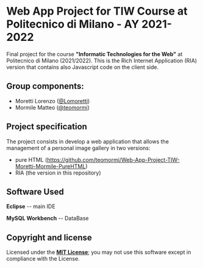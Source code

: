 # Web App Project for TIW Course at Politecnico di Milano - AY 2021-2022
Final project for the course **"Informatic Technologies for the Web"** at Politecnico di Milano (2021/2022).
This is the Rich Internet Application (RIA) version that contains also Javascript code on the client side.

## Group components:
- Moretti Lorenzo ([@Lomoretti](https://github.com/Lomoretti))
- Mormile Matteo ([@teomormi](https://github.com/teomormi))

## Project specification
The project consists in develop a web application that allows the management of a personal image gallery in two versions:
* pure HTML (https://github.com/teomormi/Web-App-Project-TIW-Moretti-Mormile-PureHTML)
* RIA (the version in this repository)

## Software Used

**Eclipse** -- main IDE

**MySQL Workbench** -- DataBase

## Copyright and license

Licensed under the **[MIT License](https://github.com/teomormi/Web-App-Project-TIW-Moretti-Mormile-RIA/blob/main/LICENSE)**;
you may not use this software except in compliance with the License.

[license]: https://github.com/teomormi/Web-App-Project-TIW-Moretti-Mormile-RIA/blob/main/LICENSE
[license-image]: https://img.shields.io/badge/License-MIT-blue.svg
